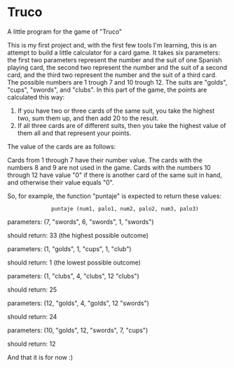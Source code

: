 # Truco
A little program for the game of "Truco"

This is my first project and, with the first few tools I'm learning, this is an attempt to build a little calculator for a card game. It takes six parameters: the first two parameters represent the number and the suit of one Spanish playing card, the second two represent the number and the suit of a second card, and the third two represent the number and the suit of a third card. The possible numbers are 1 trough 7 and 10 trough 12. The suits are "golds", "cups", "swords", and "clubs".
In this part of the game, the points are calculated this way:

1) If you have two or three cards of the same suit, you take the highest two, sum them up, and then add 20 to the result.
2) If all three cards are of different suits, then you take the highest value of them all and that represent your points.

The value of the cards are as follows:

Cards from 1 through 7 have their number value. 
The cards with the numbers 8 and 9 are not used in the game. 
Cards with the numbers 10 through 12 have value "0" if there is another card of the same suit in hand, and otherwise their value equals "0".

So, for example, the function "puntaje" is expected to return these values:

                  puntaje (num1, palo1, num2, palo2, num3, palo3)


parameters: (7, "swords", 6, "swords", 1, "swords")

should return: 33 (the highest possible outcome)

parameters: (1, "golds", 1, "cups", 1, "club")

should return: 1 (the lowest possible outcome)

parameters: (1, "clubs", 4, "clubs", 12 "clubs")

should return: 25

parameters: (12, "golds", 4, "golds", 12 "swords")

should return: 24

parameters: (10, "golds", 12, "swords", 7, "cups")

should return: 12

And that it is for now :)
